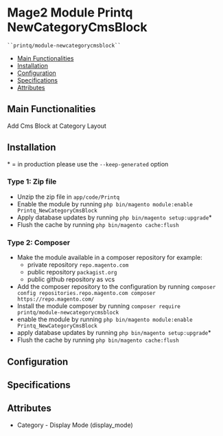 # Mage2 Module Printq NewCategoryCmsBlock

    ``printq/module-newcategorycmsblock``

 - [Main Functionalities](#markdown-header-main-functionalities)
 - [Installation](#markdown-header-installation)
 - [Configuration](#markdown-header-configuration)
 - [Specifications](#markdown-header-specifications)
 - [Attributes](#markdown-header-attributes)


## Main Functionalities
Add Cms Block at Category Layout

## Installation
\* = in production please use the `--keep-generated` option

### Type 1: Zip file

 - Unzip the zip file in `app/code/Printq`
 - Enable the module by running `php bin/magento module:enable Printq_NewCategoryCmsBlock`
 - Apply database updates by running `php bin/magento setup:upgrade`\*
 - Flush the cache by running `php bin/magento cache:flush`

### Type 2: Composer

 - Make the module available in a composer repository for example:
    - private repository `repo.magento.com`
    - public repository `packagist.org`
    - public github repository as vcs
 - Add the composer repository to the configuration by running `composer config repositories.repo.magento.com composer https://repo.magento.com/`
 - Install the module composer by running `composer require printq/module-newcategorycmsblock`
 - enable the module by running `php bin/magento module:enable Printq_NewCategoryCmsBlock`
 - apply database updates by running `php bin/magento setup:upgrade`\*
 - Flush the cache by running `php bin/magento cache:flush`


## Configuration




## Specifications




## Attributes

 - Category - Display Mode (display_mode)

